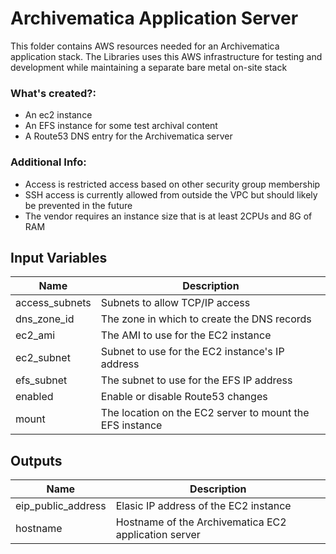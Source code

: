 # Archivematica Application Server

This folder contains AWS resources needed for an Archivematica application stack. The Libraries uses this AWS infrastructure for testing and development while maintaining a separate bare metal on-site stack

### What's created?:
* An ec2 instance
* An EFS instance for some test archival content
* A Route53 DNS entry for the Archivematica server

### Additional Info:
* Access is restricted access based on other security group membership
* SSH access is currently allowed from outside the VPC but should likely be prevented in the future
* The vendor requires an instance size that is at least 2CPUs and 8G of RAM

## Input Variables

| Name | Description |
|------|-------------|
| access\_subnets | Subnets to allow TCP/IP access |
| dns\_zone\_id | The zone in which to create the DNS records |
| ec2\_ami | The AMI to use for the EC2 instance |
| ec2\_subnet | Subnet to use for the EC2 instance's IP address |
| efs\_subnet | The subnet to use for the EFS IP address |
| enabled | Enable or disable Route53 changes |
| mount | The location on the EC2 server to mount the EFS instance |

## Outputs

| Name | Description |
|------|-------------|
| eip_public_address | Elasic IP address of the EC2 instance |
| hostname | Hostname of the Archivematica EC2 application server |

